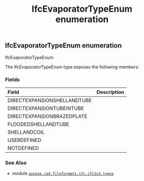 ﻿---
title: IfcEvaporatorTypeEnum enumeration
second_title: Aspose.CAD for Python via .NET API References
description: 
type: docs
weight: 2290
url: /python-net/aspose.cad.fileformats.ifc.ifc2x3.types/ifcevaporatortypeenum/
is_root: false
---

## IfcEvaporatorTypeEnum enumeration

IfcEvaporatorTypeEnum



The IfcEvaporatorTypeEnum type exposes the following members:

### Fields
| Field | Description |
| :- | :- |
| DIRECTEXPANSIONSHELLANDTUBE |  |
| DIRECTEXPANSIONTUBEINTUBE |  |
| DIRECTEXPANSIONBRAZEDPLATE |  |
| FLOODEDSHELLANDTUBE |  |
| SHELLANDCOIL |  |
| USERDEFINED |  |
| NOTDEFINED |  |



### See Also
* module [`aspose.cad.fileformats.ifc.ifc2x3.types`](..)
